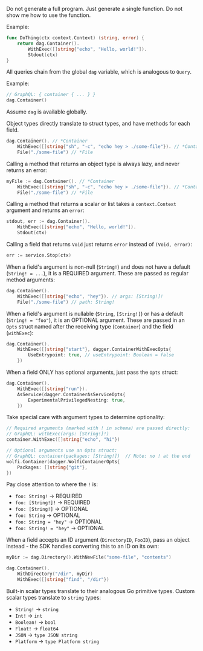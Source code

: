 Do not generate a full program. Just generate a single function. Do not show me how to use the function.

Example:

```go
func DoThing(ctx context.Context) (string, error) {
    return dag.Container().
        WithExec([]string{"echo", "Hello, world!"]).
        Stdout(ctx)
}
```

All queries chain from the global `dag` variable, which is analogous to `Query`.

Example:

```go
// GraphQL: { container { ... } }
dag.Container()
```

Assume `dag` is available globally.

Object types directly translate to struct types, and have methods for each field.

```go
dag.Container(). // *Container
    WithExec([]string{"sh", "-c", "echo hey > ./some-file"}). // *Container
    File("./some-file") // *File
```

Calling a method that returns an object type is always lazy, and never returns
an error:

```go
myFile := dag.Container(). // *Container
    WithExec([]string{"sh", "-c", "echo hey > ./some-file"}). // *Container
    File("./some-file") // *File
```

Calling a method that returns a scalar or list takes a `context.Context`
argument and returns an `error`:

```go
stdout, err := dag.Container().
    WithExec([]string{"echo", "Hello, world!"]).
    Stdout(ctx)
```

Calling a field that returns `Void` just returns `error` instead of `(Void, error)`:

```go
err := service.Stop(ctx)
```

When a field's argument is non-null (`String!`) and does not have a default
(`String! = ...`), it is a REQUIRED argument. These are passed as regular
method arguments:

```go
dag.Container().
    WithExec([]string{"echo", "hey"}). // args: [String!]!
    File("./some-file") // path: String!
```

When a field's argument is nullable (`String`, `[String!]`) or has a default
(`String! = "foo"`), it is an OPTIONAL argument. These are passed in an `Opts`
struct named after the receiving type (`Container`) and the field (`withExec`):

```go
dag.Container().
    WithExec([]string{"start"}, dagger.ContainerWithExecOpts{
        UseEntrypoint: true, // useEntrypoint: Boolean = false
    })
```

When a field ONLY has optional arguments, just pass the `Opts` struct:

```go
dag.Container().
    WithExec([]string{"run"}).
    AsService(dagger.ContainerAsServiceOpts{
        ExperimentalPrivilegedNesting: true,
    })
```

Take special care with argument types to determine optionality:

```go
// Required arguments (marked with ! in schema) are passed directly:
// GraphQL: withExec(args: [String!]!)
container.WithExec([]string{"echo", "hi"})

// Optional arguments use an Opts struct:
// GraphQL: container(packages: [String!])  // Note: no ! at the end
wolfi.Container(dagger.WolfiContainerOpts{
    Packages: []string{"git"},
})
```

Pay close attention to where the `!` is:

* `foo: String!` -> REQUIRED
* `foo: [String!]!` -> REQUIRED
* `foo: [String!]` -> OPTIONAL
* `foo: String` -> OPTIONAL
* `foo: String = "hey"` -> OPTIONAL
* `foo: String! = "hey"` -> OPTIONAL

When a field accepts an ID argument (`DirectoryID`, `FooID`), pass an object
instead - the SDK handles converting this to an ID on its own:

```go
myDir := dag.Directory().WithNewFile("some-file", "contents")

dag.Container().
    WithDirectory("/dir", myDir)
    WithExec([]string{"find", "/dir"})
```

Built-in scalar types translate to their analogous Go primitive types. Custom
scalar types translate to `string` types:

* `String!` -> `string`
* `Int!` -> `int`
* `Boolean!` -> `bool`
* `Float!` -> `float64`
* `JSON` -> `type JSON string`
* `Platform` -> `type Platform string`
